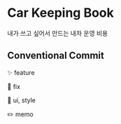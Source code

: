 # Car Keeping Book

내가 쓰고 싶어서 만드는 내차 운영 비용

## Conventional Commit

✨ feature

🐛 fix

💄 ui, style

✏️ memo
